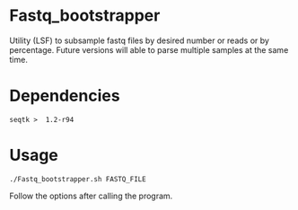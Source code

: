 # Fastq_bootstrapper
Utility (LSF) to subsample fastq files by desired number or reads or by percentage. Future versions will able to parse multiple samples at the same time. 

# Dependencies
```seqtk >  1.2-r94```

# Usage 

```./Fastq_bootstrapper.sh FASTQ_FILE```

Follow the options after calling the program.




